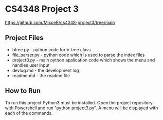 # CS4348 Project 3
https://github.com/MixueB/cs4348-project3/tree/main

## Project Files
- btree.py - python code for b-tree class
- file_parser.py - python code which is used to parse the index files
- project3.py - main python application code which shows the menu and handles user input
- devlog.md - the development log
- readme.md - the readme file

## How to Run
To run this project Python3 must be installed. Open the project repository with Powershell and run "python project3.py".
A menu will be displayed with each of the commands.